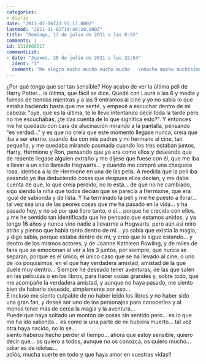 ```yaml
---
categories:
- diario
date: "2011-07-16T23:55:17.000Z"
lastmod: "2011-11-02T14:48:20.000Z"
title: "Domingo, 17 de julio de 2011 a las 0:55"
comments: 1
id: 1310860517
commentList:
- date: "Jueves, 28 de julio de 2011 a las 22:54"
  ident: "1"
  comment: "Me alegro mucho mucho mucho mucho   \nmucho mucho muchísimo por tí :o"
---
```


¿Por qué tengo que ser tan sensible? Hoy acabo de ver la última peli de Harry Potter... la última, que fácil se dice. Quedé con Laura a las 6 y media y fuimos de tiendas mientras y a las 9 entramos al cine y yo no sabía lo que estaba haciendo hasta que me senté, y empecé a escuchar dentro de mi cabeza: "oye, que es la última, te lo llevo intentando decir toda la tarde pero no me escuchabas, ¿te das cuenta de lo que significa esto?". Y entonces me he quedado con cara de alucinación mirando a la pantalla, pensando "es verdad..." y es que no creía que este momento llegase nunca, creía que iba a ser eterno, cuando iba con mis padres y mi hermano al cine, tan pequeña, y me quedaba mirando pasmada cuando los tres estaban juntos, Harry, Hermione y Ron, pensando que yo era como ellos y deseando que de repente llegase alguien extraño y me dijese que fuese con él, que me iba a llevar a un sitio llamado Hogwarts... y cuando me compré una chaqueta rosa, identica a la de Hermione en una de las pelis. A medida que la peli iba pasando yo iba deduciendo cosas que despues ellos decian, y me daba cuenta de que, lo que creía perdido, no lo está... de que no he cambiado, sigo siendo la niña que todos decian que se parecía a Hermione, que era igual de sabionda y de lista. Y ha terminado la peli y me he puesto a llorar... tal vez sea una de las peores cosas que me ha pasado en la vida... y ha pasado hoy, y no sé por qué lloro tanto, o sí... porque he crecido con ellos, y me he sentido tan identificada que he pensado que estamos unidos, y ya tengo 16 años y nunca vino nadie a llevarme a Hogwarts, pero aún así miro atrás y pienso que había tanto dentro de mí... yo sabía que existía la magia, y digo sabía, porque estaba dentro de mí, y creo que lo sigue estando... y dentro de los mismos actores, y de Joanne Kathleen Rowling, y de miles de fans que se emocionan al ver a los 3 juntos, por siempre, que nunca se separan, porque es el único, el único caso que se ha llevado al cine, o uno de los poquísimos, en el que hay verdadera amistad, amistad de la que duele muy dentro... Siempre he deseado tener aventuras, de las que salen en las peliculas o en los libros, para hacer cosas grandes y, sobre todo, que me acompañe la verdadera amistad, y aunque no haya pasado, me siento bien de haberlo deseado, simplemente por eso...   
E incluso me siento culpable de no haber leido los libros y no haber sido una gran fan, y deseé ser uno de los personajes para conocerles y al menos tener más de cerca la magia y la aventura...  
Puede que haya soltado un monton de cosas sin sentido pero... es lo que me ha ido saliendo... es como si una parte de mi hubiera muerto... tal vez otra haya nacido, no lo sé...  
siento haberos hecho perder el tiempo... ahora que estoy sensible, quiero decir que... os quiero a todos, aunque no os conozca, os quiero mucho... odiar es de idiotas...  
adiós, mucha suerte en todo y que haya amor en vuestras vidas!!